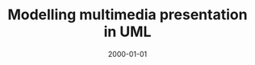 ---
# Documentation: https://wowchemy.com/docs/managing-content/

title: Modelling multimedia presentation in UML
subtitle: ''
summary: ''
authors:
- Ludwik Kuźniarz
- piasecki
tags: []
categories: []
date: '2000-01-01'
lastmod: 2022-10-07T05:08:52Z
featured: false
draft: false

# Featured image
# To use, add an image named `featured.jpg/png` to your page's folder.
# Focal points: Smart, Center, TopLeft, Top, TopRight, Left, Right, BottomLeft, Bottom, BottomRight.
image:
  caption: ''
  focal_point: ''
  preview_only: false

# Projects (optional).
#   Associate this post with one or more of your projects.
#   Simply enter your project's folder or file name without extension.
#   E.g. `projects = ["internal-project"]` references `content/project/deep-learning/index.md`.
#   Otherwise, set `projects = []`.
projects: []
publishDate: '2022-10-07T05:08:51.082314Z'
publication_types:
- '4'
abstract: ''
publication: ''
---